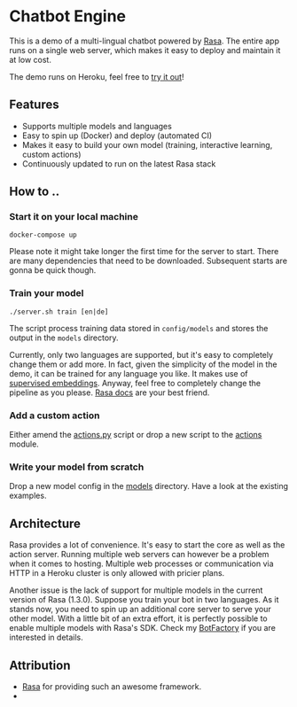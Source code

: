 # Chatbot Engine

This is a demo of a multi-lingual chatbot powered by [Rasa](https://rasa.com/). 
The entire app runs on a single web server, which makes it easy to deploy and maintain it at low cost.

The demo runs on Heroku, feel free to [try it out](https://chatbot-engine-web.herokuapp.com/)!

## Features
- Supports multiple models and languages
- Easy to spin up (Docker) and deploy (automated CI)  
- Makes it easy to build your own model (training, interactive learning, custom actions)
- Continuously updated to run on the latest Rasa stack 

## How to ..

### Start it on your local machine
`docker-compose up`

Please note it might take longer the first time for the server to start. There are many dependencies that need to be downloaded. Subsequent starts are gonna be quick though.

### Train your model
`./server.sh train [en|de]`

The script process training data stored in `config/models` and stores the output in the `models` directory.

Currently, only two languages are supported, but it's easy to completely change them or add more.
In fact, given the simplicity of the model in the demo, it can be trained for any language you like.
It makes use of [supervised embeddings](https://rasa.com/docs/rasa/nlu/choosing-a-pipeline/#supervised-embeddings).
Anyway, feel free to completely change the pipeline as you please. [Rasa docs](https://rasa.com/docs/rasa/nlu/choosing-a-pipeline) are your best friend.

### Add a custom action
Either amend the [actions.py](actions/actions.py) script or drop a new script to the [actions](actions) module.

### Write your model from scratch
Drop a new model config in the [models](config/models) directory. Have a look at the existing examples.

## Architecture

Rasa provides a lot of convenience. It's easy to start the core as well as the action server. Running multiple web servers can however be a problem when it comes to hosting.
Multiple web processes or communication via HTTP in a Heroku cluster is only allowed with pricier plans.

Another issue is the lack of support for multiple models in the current version of Rasa (1.3.0). Suppose you train your bot in two languages. As it stands now, you need to spin up an additional core server to serve your other model.
With a little bit of an extra effort, it is perfectly possible to enable multiple models with Rasa's SDK. Check my [BotFactory](utils/bot_factory.py) if you are interested in details.

## Attribution
- [Rasa](https://rasa.com) for providing such an awesome framework.
- 